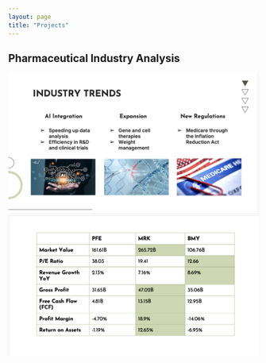 ```yaml
---
layout: page
title: "Projects"
---
```

## Pharmaceutical Industry Analysis
<img src="industry trends.png">
<img src="pharmaceutical comparison.png">
